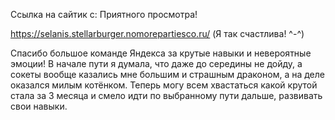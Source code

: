 Ссылка на сайтик с:
Приятного просмотра!

https://selanis.stellarburger.nomorepartiesco.ru/
(Я так счастлива! ^-^)

Спасибо большое команде Яндекса за крутые навыки и невероятные эмоции!
В начале пути я думала, что даже до середины не дойду, а сокеты вообще казались мне большим и страшным драконом,
а на деле оказался милым котёнком. Теперь могу всем хвастаться какой крутой стала за 3 месяца и смело идти по выбранному пути дальше,
развивать свои навыки.